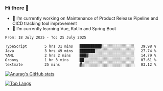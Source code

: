 ### Hi there 👋

- 🔭 I’m currently working on Maintenance of Product Release Pipeline and CICD tracking tool improvement
- 🌱 I’m currently learning Vue, Kotlin and Spring Boot

<!--START_SECTION:waka-->

```txt
From: 18 July 2025 - To: 25 July 2025

TypeScript        5 hrs 31 mins   ██████████░░░░░░░░░░░░░░░   39.98 %
Java              3 hrs 49 mins   ███████░░░░░░░░░░░░░░░░░░   27.74 %
YAML              2 hrs 2 mins    ███▓░░░░░░░░░░░░░░░░░░░░░   14.79 %
Groovy            1 hr 3 mins     ██░░░░░░░░░░░░░░░░░░░░░░░   07.61 %
textmate          25 mins         ▓░░░░░░░░░░░░░░░░░░░░░░░░   03.12 %
```

<!--END_SECTION:waka-->

[![Anurag's GitHub stats](https://github-readme-stats.vercel.app/api?username=yunhao981&show_icons=true&theme=solarized-dark)](https://github.com/anuraghazra/github-readme-stats)

[![Top Langs](https://github-readme-stats.vercel.app/api/top-langs/?username=yunhao981&theme=solarized-dark&layout=compact)](https://github.com/anuraghazra/github-readme-stats)

<!--
**yunhao981/yunhao981** is a ✨ _special_ ✨ repository because its `README.md` (this file) appears on your GitHub profile.

Here are some ideas to get you started:

- 🔭 I’m currently working on Maintenance of Release Pipeline and CICD tracking tool improvement
- 🌱 I’m currently learning Vue, Kotlin and Spring Boot
- 👯 I’m looking to collaborate on ...
- 🤔 I’m looking for help with ...
- 💬 Ask me about ...
- 📫 How to reach me: ...
- 😄 Pronouns: ...
- ⚡ Fun fact: ...
-->



